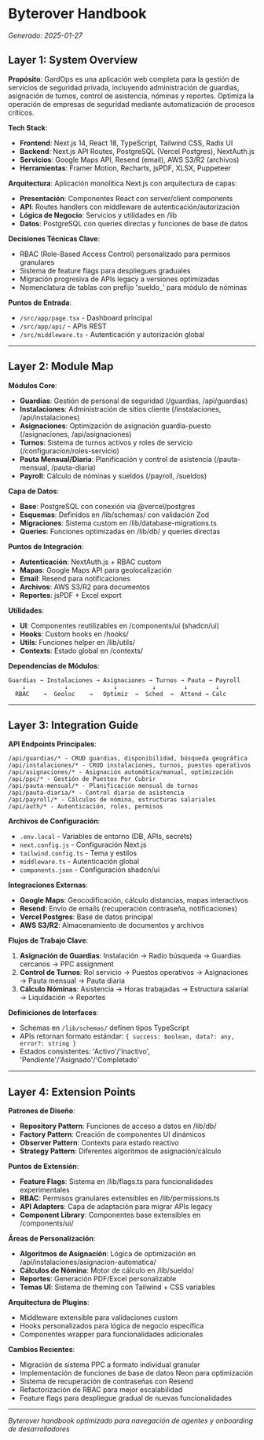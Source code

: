 # Byterover Handbook

*Generado: 2025-01-27*

## Layer 1: System Overview

**Propósito**: GardOps es una aplicación web completa para la gestión de servicios de seguridad privada, incluyendo administración de guardias, asignación de turnos, control de asistencia, nóminas y reportes. Optimiza la operación de empresas de seguridad mediante automatización de procesos críticos.

**Tech Stack**: 
- **Frontend**: Next.js 14, React 18, TypeScript, Tailwind CSS, Radix UI
- **Backend**: Next.js API Routes, PostgreSQL (Vercel Postgres), NextAuth.js
- **Servicios**: Google Maps API, Resend (email), AWS S3/R2 (archivos)
- **Herramientas**: Framer Motion, Recharts, jsPDF, XLSX, Puppeteer

**Arquitectura**: Aplicación monolítica Next.js con arquitectura de capas:
- **Presentación**: Componentes React con server/client components
- **API**: Routes handlers con middleware de autenticación/autorización
- **Lógica de Negocio**: Servicios y utilidades en /lib
- **Datos**: PostgreSQL con queries directas y funciones de base de datos

**Decisiones Técnicas Clave**:
- RBAC (Role-Based Access Control) personalizado para permisos granulares
- Sistema de feature flags para despliegues graduales
- Migración progresiva de APIs legacy a versiones optimizadas
- Nomenclatura de tablas con prefijo 'sueldo_' para módulo de nóminas

**Puntos de Entrada**: 
- `/src/app/page.tsx` - Dashboard principal
- `/src/app/api/` - APIs REST
- `/src/middleware.ts` - Autenticación y autorización global

---

## Layer 2: Module Map

**Módulos Core**:
- **Guardias**: Gestión de personal de seguridad (/guardias, /api/guardias)
- **Instalaciones**: Administración de sitios cliente (/instalaciones, /api/instalaciones)  
- **Asignaciones**: Optimización de asignación guardia-puesto (/asignaciones, /api/asignaciones)
- **Turnos**: Sistema de turnos activos y roles de servicio (/configuracion/roles-servicio)
- **Pauta Mensual/Diaria**: Planificación y control de asistencia (/pauta-mensual, /pauta-diaria)
- **Payroll**: Cálculo de nóminas y sueldos (/payroll, /sueldos)

**Capa de Datos**:
- **Base**: PostgreSQL con conexión via @vercel/postgres
- **Esquemas**: Definidos en /lib/schemas/ con validación Zod
- **Migraciones**: Sistema custom en /lib/database-migrations.ts
- **Queries**: Funciones optimizadas en /lib/db/ y queries directas

**Puntos de Integración**:
- **Autenticación**: NextAuth.js + RBAC custom
- **Mapas**: Google Maps API para geolocalización
- **Email**: Resend para notificaciones
- **Archivos**: AWS S3/R2 para documentos
- **Reportes**: jsPDF + Excel export

**Utilidades**:
- **UI**: Componentes reutilizables en /components/ui (shadcn/ui)
- **Hooks**: Custom hooks en /hooks/
- **Utils**: Funciones helper en /lib/utils/
- **Contexts**: Estado global en /contexts/

**Dependencias de Módulos**:
```
Guardias → Instalaciones → Asignaciones → Turnos → Pauta → Payroll
    ↓           ↓             ↓          ↓        ↓        ↓
  RBAC    →  Geoloc    →   Optimiz  →  Sched  →  Attend → Calc
```

---

## Layer 3: Integration Guide

**API Endpoints Principales**:
```
/api/guardias/* - CRUD guardias, disponibilidad, búsqueda geográfica
/api/instalaciones/* - CRUD instalaciones, turnos, puestos operativos
/api/asignaciones/* - Asignación automática/manual, optimización
/api/ppc/* - Gestión de Puestos Por Cubrir
/api/pauta-mensual/* - Planificación mensual de turnos
/api/pauta-diaria/* - Control diario de asistencia
/api/payroll/* - Cálculos de nómina, estructuras salariales
/api/auth/* - Autenticación, roles, permisos
```

**Archivos de Configuración**:
- `.env.local` - Variables de entorno (DB, APIs, secrets)
- `next.config.js` - Configuración Next.js
- `tailwind.config.ts` - Tema y estilos
- `middleware.ts` - Autenticación global
- `components.json` - Configuración shadcn/ui

**Integraciones Externas**:
- **Google Maps**: Geocodificación, cálculo distancias, mapas interactivos
- **Resend**: Envío de emails (recuperación contraseña, notificaciones)
- **Vercel Postgres**: Base de datos principal
- **AWS S3/R2**: Almacenamiento de documentos y archivos

**Flujos de Trabajo Clave**:
1. **Asignación de Guardias**: Instalación → Radio búsqueda → Guardias cercanos → PPC assignment
2. **Control de Turnos**: Rol servicio → Puestos operativos → Asignaciones → Pauta mensual → Pauta diaria
3. **Cálculo Nóminas**: Asistencia → Horas trabajadas → Estructura salarial → Liquidación → Reportes

**Definiciones de Interfaces**:
- Schemas en `/lib/schemas/` definen tipos TypeScript
- APIs retornan formato estándar: `{ success: boolean, data?: any, error?: string }`
- Estados consistentes: 'Activo'/'Inactivo', 'Pendiente'/'Asignado'/'Completado'

---

## Layer 4: Extension Points

**Patrones de Diseño**:
- **Repository Pattern**: Funciones de acceso a datos en /lib/db/
- **Factory Pattern**: Creación de componentes UI dinámicos
- **Observer Pattern**: Contexts para estado reactivo
- **Strategy Pattern**: Diferentes algoritmos de asignación/cálculo

**Puntos de Extensión**:
- **Feature Flags**: Sistema en /lib/flags.ts para funcionalidades experimentales
- **RBAC**: Permisos granulares extensibles en /lib/permissions.ts
- **API Adapters**: Capa de adaptación para migrar APIs legacy
- **Component Library**: Componentes base extensibles en /components/ui/

**Áreas de Personalización**:
- **Algoritmos de Asignación**: Lógica de optimización en /api/instalaciones/asignacion-automatica/
- **Cálculos de Nómina**: Motor de cálculo en /lib/sueldo/
- **Reportes**: Generación PDF/Excel personalizable
- **Temas UI**: Sistema de theming con Tailwind + CSS variables

**Arquitectura de Plugins**: 
- Middleware extensible para validaciones custom
- Hooks personalizados para lógica de negocio específica
- Componentes wrapper para funcionalidades adicionales

**Cambios Recientes**:
- Migración de sistema PPC a formato individual granular
- Implementación de funciones de base de datos Neon para optimización
- Sistema de recuperación de contraseñas con Resend
- Refactorización de RBAC para mejor escalabilidad
- Feature flags para despliegue gradual de nuevas funcionalidades

---

*Byterover handbook optimizado para navegación de agentes y onboarding de desarrolladores*
